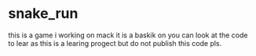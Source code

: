 # snake_run
this is a game i working on mack it is a baskik on 
you can look at the code to lear as this is a learing progect but do not publish this code pls.
